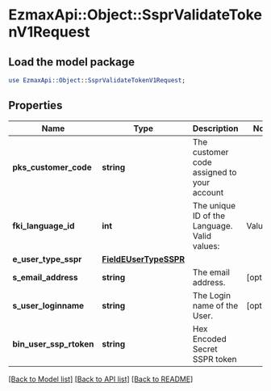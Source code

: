 # EzmaxApi::Object::SsprValidateTokenV1Request

## Load the model package
```perl
use EzmaxApi::Object::SsprValidateTokenV1Request;
```

## Properties
Name | Type | Description | Notes
------------ | ------------- | ------------- | -------------
**pks_customer_code** | **string** | The customer code assigned to your account | 
**fki_language_id** | **int** | The unique ID of the Language.  Valid values:  |Value|Description| |-|-| |1|French| |2|English| | 
**e_user_type_sspr** | [**FieldEUserTypeSSPR**](FieldEUserTypeSSPR.md) |  | 
**s_email_address** | **string** | The email address. | [optional] 
**s_user_loginname** | **string** | The Login name of the User. | [optional] 
**bin_user_ssp_rtoken** | **string** | Hex Encoded Secret SSPR token | 

[[Back to Model list]](../README.md#documentation-for-models) [[Back to API list]](../README.md#documentation-for-api-endpoints) [[Back to README]](../README.md)



